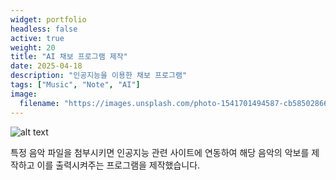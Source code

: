 ```yaml
---
widget: portfolio
headless: false
active: true
weight: 20
title: "AI 채보 프로그램 제작"
date: 2025-04-18
description: "인공지능을 이용한 채보 프로그램"
tags: ["Music", "Note", "AI"]
image:
  filename: "https://images.unsplash.com/photo-1541701494587-cb58502866ab?ixlib=rb-4.0.3&ixid=M3wxMjA3fDB8MHxwaG90by1wYWdlfHx8fGVufDB8fHx8fA%3D%3D&auto=format&fit=crop&w=1000&q=80"
---
```


![alt text](/images/project3.png)

특정 음악 파일을 첨부시키면 인공지능 관련 사이트에 연동하여 해당 음악의 악보를 제작하고 이를 출력시켜주는 프로그램을 제작했습니다.
